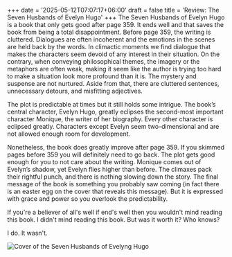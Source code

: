 +++
date = '2025-05-12T07:07:17+06:00'
draft = false
title = 'Review: The Seven Husbands of Evelyn Hugo'
+++
The Seven Husbands of Evelyn Hugo is a book that only gets good after page 359. It ends well and that saves the book from being a total disappointment. Before page 359, the writing is cluttered. Dialogues are often incoherent and the emotions in the scenes are held back by the words. In climactic moments we find dialogue that makes the characters seem devoid of any interest in their situation. On the contrary, when conveying philosophical themes, the imagery or the metaphors are often weak, making it seem like the author is trying too hard to make a situation look more profound than it is. The mystery and suspense are not nurtured. Aside from that, there are cluttered sentences, unnecessary detours, and misfitting adjectives. 

The plot is predictable at times but it still holds some intrigue. The book’s central character, Evelyn Hugo, greatly eclipses the second-most important character Monique, the writer of her biography. Every other character is eclipsed greatly. Characters except Evelyn seem two-dimensional and are not allowed enough room for development.

Nonetheless, the book does greatly improve after page 359. If you skimmed pages before 359 you will definitely need to go back. The plot gets good enough for you to not care about the writing. Monique comes out of Evelyn’s shadow, yet Evelyn flies higher than before. The climaxes pack their rightful punch, and there is nothing slowing down the story. The final message of the book is something you probably saw coming (in fact there is an easter egg on the cover that reveals this message). But it is expressed with grace and power so you overlook the predictability.

If you're a believer of all's well if end's well then you wouldn't mind reading this book. I didn't mind reading this book. But was it worth it? Who knows?

I do. It wasn't.

![Cover of the Seven Husbands of Evelyng Hugo](/feature.jpg)

